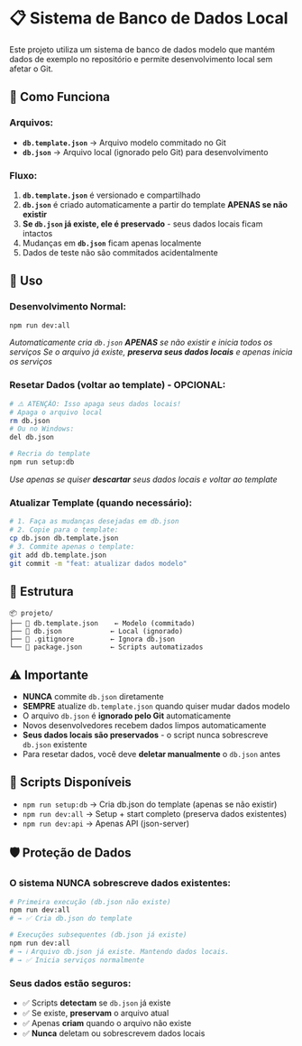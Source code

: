 # 📋 Sistema de Banco de Dados Local

Este projeto utiliza um sistema de banco de dados modelo que mantém dados de exemplo no repositório e permite desenvolvimento local sem afetar o Git.

## 🎯 Como Funciona

### **Arquivos:**
- **`db.template.json`** → Arquivo modelo commitado no Git
- **`db.json`** → Arquivo local (ignorado pelo Git) para desenvolvimento

### **Fluxo:**
1. **`db.template.json`** é versionado e compartilhado
2. **`db.json`** é criado automaticamente a partir do template **APENAS se não existir**
3. **Se `db.json` já existe, ele é preservado** - seus dados locais ficam intactos
4. Mudanças em **`db.json`** ficam apenas localmente
5. Dados de teste não são commitados acidentalmente

## 🚀 Uso

### **Desenvolvimento Normal:**
```bash
npm run dev:all
```
*Automaticamente cria `db.json` **APENAS** se não existir e inicia todos os serviços*
*Se o arquivo já existe, **preserva seus dados locais** e apenas inicia os serviços*

### **Resetar Dados (voltar ao template) - OPCIONAL:**
```bash
# ⚠️ ATENÇÃO: Isso apaga seus dados locais!
# Apaga o arquivo local
rm db.json
# Ou no Windows:
del db.json

# Recria do template
npm run setup:db
```
*Use apenas se quiser **descartar** seus dados locais e voltar ao template*

### **Atualizar Template (quando necessário):**
```bash
# 1. Faça as mudanças desejadas em db.json
# 2. Copie para o template:
cp db.json db.template.json
# 3. Commite apenas o template:
git add db.template.json
git commit -m "feat: atualizar dados modelo"
```

## 📁 Estrutura

```
📦 projeto/
├── 📄 db.template.json    ← Modelo (commitado)
├── 📄 db.json            ← Local (ignorado)
├── 📄 .gitignore         ← Ignora db.json
└── 📄 package.json       ← Scripts automatizados
```

## ⚠️ Importante

- **NUNCA** commite `db.json` diretamente
- **SEMPRE** atualize `db.template.json` quando quiser mudar dados modelo
- O arquivo `db.json` é **ignorado pelo Git** automaticamente
- Novos desenvolvedores recebem dados limpos automaticamente
- **Seus dados locais são preservados** - o script nunca sobrescreve `db.json` existente
- Para resetar dados, você deve **deletar manualmente** o `db.json` antes

## 🔧 Scripts Disponíveis

- `npm run setup:db` → Cria db.json do template (apenas se não existir)
- `npm run dev:all` → Setup + start completo (preserva dados existentes)
- `npm run dev:api` → Apenas API (json-server)

## 🛡️ Proteção de Dados

### **O sistema NUNCA sobrescreve dados existentes:**

```bash
# Primeira execução (db.json não existe)
npm run dev:all
# → ✅ Cria db.json do template

# Execuções subsequentes (db.json já existe)
npm run dev:all
# → ℹ️ Arquivo db.json já existe. Mantendo dados locais.
# → ✅ Inicia serviços normalmente
```

### **Seus dados estão seguros:**
- ✅ Scripts **detectam** se `db.json` já existe
- ✅ Se existe, **preservam** o arquivo atual
- ✅ Apenas **criam** quando o arquivo não existe
- ✅ **Nunca** deletam ou sobrescrevem dados locais
